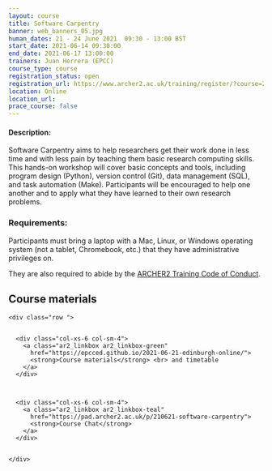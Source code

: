 ```yaml
---
layout: course
title: Software Carpentry
banner: web_banners_05.jpg 
human_dates: 21 - 24 June 2021  09:30 - 13:00 BST
start_date: 2021-06-14 09:30:00
end_date: 2021-06-17 13:00:00
trainers: Juan Herrera (EPCC)
course_type: course
registration_status: open
registration_url: https://www.archer2.ac.uk/training/register/?course=210621-software-carpentry
location: Online
location_url:
prace_course: false
---
```


#### Description:

Software Carpentry aims to help researchers get their work done in less time and with less pain by teaching them basic research computing skills. This hands-on workshop will cover basic concepts and tools, including program design (Python), version control (Git), data management (SQL), and task automation (Make). Participants will be encouraged to help one another and to apply what they have learned to their own research problems.

### Requirements:

Participants must bring a laptop with a Mac, Linux, or Windows operating system (not a tablet, Chromebook, etc.) that they have administrative privileges on.

They are also required to abide by the [ARCHER2 Training Code of Conduct](../../code-of-conduct/). 




<section id="service">

 

<h2><a name="materials">Course materials</a></h2>



    <div class="row ">	

 		
      <div class="col-xs-6 col-sm-4">
        <a class="ar2_linkbox ar2_linkbox-green" 
          href="https://epcced.github.io/2021-06-21-edinburgh-online/">
          <strong>Course materials</strong> <br> and timetable        
        </a>
      </div>


  
      <div class="col-xs-6 col-sm-4">
        <a class="ar2_linkbox ar2_linkbox-teal" 
          href="https://pad.archer2.ac.uk/p/210621-software-carpentry">
          <strong>Course Chat</strong>       
        </a>
      </div>
		

 	</div>
		
		
					


<!-- 		
<h2><a name="videos">Videos</a></h2>

<h3>Session 1</h3>

<div>
	<iframe title="Video" width="560" height="315" src="https://www.youtube.com/embed/xxxxxxxxxxx" frameborder="0" allow="accelerometer; autoplay; encrypted-media; gyroscope; picture-in-picture" allowfullscreen></iframe>
</div>

 -->





<!-- 
<h2><a name="feedback">Feedback</a></h2>


    <div class="row ">	

      <div class="col-xs-6 col-sm-4">
        <a class="ar2_linkbox ar2_linkbox-teal" 

           href="../../feedback/?course=210621-software-carpentry" 


		>
          <strong>Feedback</strong><br/>
          Please let us know what was great about this course and anything we can improve
        </a>
      </div>
    </div>
		
 -->		

 
</section>


